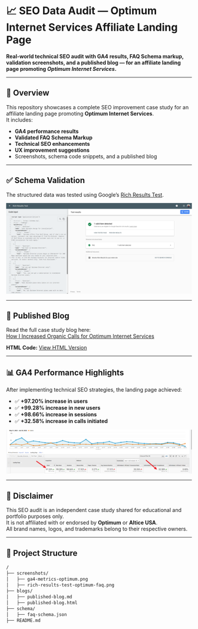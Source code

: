 # 📈 SEO Data Audit — Optimum Internet Services Affiliate Landing Page

**Real-world technical SEO audit with GA4 results, FAQ Schema markup, validation screenshots, and a published blog — for an affiliate landing page promoting _Optimum Internet Services_.**

---

## 🚀 Overview

This repository showcases a complete SEO improvement case study for an affiliate landing page promoting **Optimum Internet Services**.  
It includes:

- **GA4 performance results**  
- **Validated FAQ Schema Markup**  
- **Technical SEO enhancements**  
- **UX improvement suggestions**  
- Screenshots, schema code snippets, and a published blog  

---

## ✅ Schema Validation

The structured data was tested using Google’s [Rich Results Test](https://search.google.com/test/rich-results/result).

![Rich Results Test – FAQ Schema](screenshots/rich-results-test-optimum-faq.png)

---

## 📝 Published Blog

Read the full case study blog here:  
[How I Increased Organic Calls for Optimum Internet Services](blogs/published-blog.md)

**HTML Code:** [View HTML Version](blogs/published-blog.html)

---

## 📊 GA4 Performance Highlights

After implementing technical SEO strategies, the landing page achieved:

- ✅ **+97.20% increase in users**  
- ✅ **+99.28% increase in new users**  
- ✅ **+98.66% increase in sessions**  
- ✅ **+32.58% increase in calls initiated**  

![📸 View GA4 Screenshot](screenshots/ga4-metrics-optimum.png)

---

## 📢 Disclaimer

This SEO audit is an independent case study shared for educational and portfolio purposes only.  
It is not affiliated with or endorsed by **Optimum** or **Altice USA**.  
All brand names, logos, and trademarks belong to their respective owners.

---

## 📁 Project Structure

```plaintext
/
├── screenshots/
│   ├── ga4-metrics-optimum.png
│   ├── rich-results-test-optimum-faq.png
├── blogs/
│   ├── published-blog.md
│   ├── published-blog.html
├── schema/
│   ├── faq-schema.json
├── README.md
